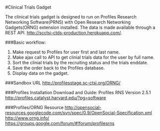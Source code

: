 #Clinical Trials Gadget

The clinical trials gadget is designed to run on Profiles Research Networking Software(PRNS) with Open Research Networking Gadgets(ORNG) extension installed.  The data is made available through a REST API.  http://scctsi-ctds-production.herokuapp.com/.


###Basic workflow:
1. Make request to Profiles for user first and last name.
2. Make ajax call to API to get clinial trials data for the user by full name.
3. Sort the clinial trials by the recruiting status and the trials enddate.
4. Save the order back to the Profiles database.
5. Display data on the gadget.

###Sandbox URL
http://profilesstage.sc-ctsi.org/ORNG/

###Profiles Installation Download and Guide:
Profiles RNS Version 2.5.1  
http://profiles.catalyst.harvard.edu/?pg=software

###Profiles/ORNG Resource
http://opensocial-resources.googlecode.com/svn/spec/0.9/OpenSocial-Specification.xml  
http://www.orng.info/  
https://groups.google.com/forum/#!forum/profilesrns
